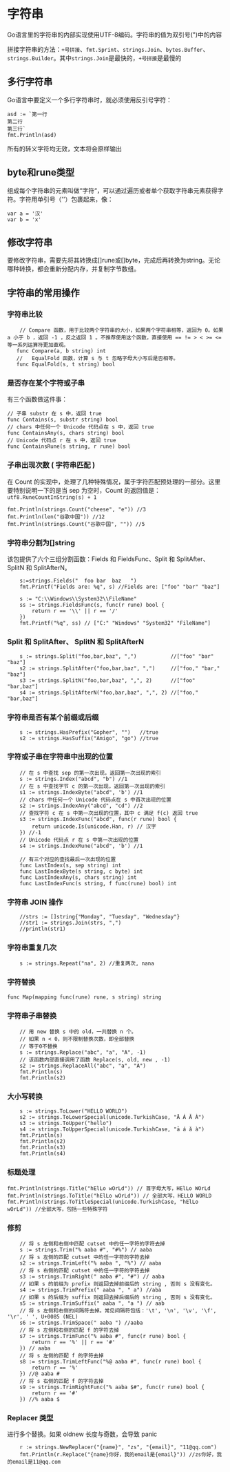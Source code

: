 # 字符串
Go语言里的字符串的内部实现使用UTF-8编码。字符串的值为双引号(")中的内容

拼接字符串的方法：`+号拼接`、`fmt.Sprint`、`strings.Join`、`bytes.Buffer`、`strings.Builder`。其中`strings.Join`是最快的，`+号拼接`是最慢的
## 多行字符串
Go语言中要定义一个多行字符串时，就必须使用反引号字符：
```
asd := `第一行
第二行
第三行`
fmt.Println(asd)
```
所有的转义字符均无效，文本将会原样输出

## byte和rune类型

组成每个字符串的元素叫做“字符“，可以通过遍历或者单个获取字符串元素获得字符。字符用单引号（''）包裹起来，像：
```
var a = '汉'
var b = 'x'
```
## 修改字符串
要修改字符串，需要先将其转换成[]rune或[]byte，完成后再转换为string。无论哪种转换，都会重新分配内存，并复制字节数组。

## 字符串的常用操作
### 字符串比较
```
    // Compare 函数，用于比较两个字符串的大小，如果两个字符串相等，返回为 0。如果 a 小于 b ，返回 -1 ，反之返回 1 。不推荐使用这个函数，直接使用 == != > < >= <= 等一系列运算符更加直观。
   func Compare(a, b string) int 
   //   EqualFold 函数，计算 s 与 t 忽略字母大小写后是否相等。
   func EqualFold(s, t string) bool

```
### 是否存在某个字符或子串
有三个函数做这件事：
```
// 子串 substr 在 s 中，返回 true
func Contains(s, substr string) bool
// chars 中任何一个 Unicode 代码点在 s 中，返回 true
func ContainsAny(s, chars string) bool
// Unicode 代码点 r 在 s 中，返回 true
func ContainsRune(s string, r rune) bool
```

### 子串出现次数 ( 字符串匹配 )
在 Count 的实现中，处理了几种特殊情况，属于字符匹配预处理的一部分。这里要特别说明一下的是当 sep 为空时，Count 的返回值是：`utf8.RuneCountInString(s) + 1`
```
fmt.Println(strings.Count("cheese", "e")) //3
fmt.Println(len("谷歌中国")) //12
fmt.Println(strings.Count("谷歌中国", "")) //5
```

### 字符串分割为[]string

该包提供了六个三组分割函数：Fields 和 FieldsFunc、Split 和 SplitAfter、SplitN 和 SplitAfterN。
```
    s:=strings.Fields("  foo bar  baz   ")
    fmt.Printf("Fields are: %q", s) //Fields are: ["foo" "bar" "baz"]

	s := "C:\\Windows\\System32\\FileName"
	ss := strings.FieldsFunc(s, func(r rune) bool {
		return r == '\\' || r == '/'
	})
	fmt.Printf("%q", ss) // ["C:" "Windows" "System32" "FileName"]

```

### Split 和 SplitAfter、 SplitN 和 SplitAfterN
```
	s := strings.Split("foo,bar,baz", ",")           //["foo" "bar" "baz"]
	s2 := strings.SplitAfter("foo,bar,baz", ",")     //["foo," "bar," "baz"]
	s3 := strings.SplitN("foo,bar,baz", ",", 2)      //["foo" "bar,baz"]
	s4 := strings.SplitAfterN("foo,bar,baz", ",", 2) //["foo," "bar,baz"]
```

### 字符串是否有某个前缀或后缀
```
	s := strings.HasPrefix("Gopher", "")   //true
	s2 := strings.HasSuffix("Amigo", "go") //true
```

### 字符或子串在字符串中出现的位置
```
	// 在 s 中查找 sep 的第一次出现，返回第一次出现的索引
	s := strings.Index("abcd", "b") //1
	// 在 s 中查找字节 c 的第一次出现，返回第一次出现的索引
	s1 := strings.IndexByte("abcd", 'b') //1
	// chars 中任何一个 Unicode 代码点在 s 中首次出现的位置
	s2 := strings.IndexAny("abcd", "cd") //2
	// 查找字符 c 在 s 中第一次出现的位置，其中 c 满足 f(c) 返回 true
	s3 := strings.IndexFunc("abcd", func(r rune) bool {
		return unicode.Is(unicode.Han, r) // 汉字
	}) //-1
	// Unicode 代码点 r 在 s 中第一次出现的位置
	s4 := strings.IndexRune("abcd", 'b') //1
	
	// 有三个对应的查找最后一次出现的位置
    func LastIndex(s, sep string) int
    func LastIndexByte(s string, c byte) int
    func LastIndexAny(s, chars string) int
    func LastIndexFunc(s string, f func(rune) bool) int
```

### 字符串 JOIN 操作
```
	//strs := []string{"Monday", "Tuesday", "Wednesday"}
	//str1 := strings.Join(strs, ",")
	//println(str1)
```

### 字符串重复几次
```
	s := strings.Repeat("na", 2) //重复两次, nana
```

### 字符替换
```
func Map(mapping func(rune) rune, s string) string
```

### 字符串子串替换
```
	// 用 new 替换 s 中的 old，一共替换 n 个。
	// 如果 n < 0，则不限制替换次数，即全部替换
	// 等于0不替换
	s := strings.Replace("abc", "a", "A", -1)
	// 该函数内部直接调用了函数 Replace(s, old, new , -1)
	s2 := strings.ReplaceAll("abc", "a", "A")
	fmt.Println(s)
	fmt.Println(s2)
```

### 大小写转换
```
	s := strings.ToLower("HELLO WORLD")
	s2 := strings.ToLowerSpecial(unicode.TurkishCase, "Ā Á Ǎ À")
	s3 := strings.ToUpper("hello")
	s4 := strings.ToUpperSpecial(unicode.TurkishCase, "ā á ǎ à")
	fmt.Println(s)
	fmt.Println(s2)
	fmt.Println(s3)
	fmt.Println(s4)
```

### 标题处理
```
fmt.Println(strings.Title("hElLo wOrLd")) // 首字母大写，HElLo WOrLd
fmt.Println(strings.ToTitle("hElLo wOrLd")) // 全部大写，HELLO WORLD
fmt.Println(strings.ToTitleSpecial(unicode.TurkishCase, "hElLo wOrLd")) //全部大写，包括一些特殊字符
```

### 修剪
```
	// 将 s 左侧和右侧中匹配 cutset 中的任一字符的字符去掉
	s := strings.Trim("% aaba #", "#%") // aaba
	// 将 s 左侧的匹配 cutset 中的任一字符的字符去掉
	s2 := strings.TrimLeft("% aaba ", "%") // aaba
	// 将 s 右侧的匹配 cutset 中的任一字符的字符去掉
	s3 := strings.TrimRight(" aaba #", "#") // aaba
	// 如果 s 的前缀为 prefix 则返回去掉前缀后的 string , 否则 s 没有变化。
	s4 := strings.TrimPrefix(" aaba ", " a") //aba
	// 如果 s 的后缀为 suffix 则返回去掉后缀后的 string , 否则 s 没有变化。
	s5 := strings.TrimSuffix(" aaba ", "a ") // aab
	// 将 s 左侧和右侧的间隔符去掉。常见间隔符包括：'\t', '\n', '\v', '\f', '\r', ' ', U+0085 (NEL)
	s6 := strings.TrimSpace(" aaba ") //aaba
	// 将 s 左侧和右侧的匹配 f 的字符去掉
	s7 := strings.TrimFunc("% aaba #", func(r rune) bool {
		return r == '%' || r == '#'
	}) // aaba 
	// 将 s 左侧的匹配 f 的字符去掉
	s8 := strings.TrimLeftFunc("%@ aaba #", func(r rune) bool {
		return r == '%'
	}) //@ aaba #
	// 将 s 右侧的匹配 f 的字符去掉
	s9 := strings.TrimRightFunc("% aaba $#", func(r rune) bool {
		return r == '#'
	}) //% aaba $
```

### Replacer 类型
进行多个替换。如果 oldnew 长度与奇数，会导致 panic
```
	r := strings.NewReplacer("{name}", "zs", "{email}", "11@qq.com")
	fmt.Println(r.Replace("{name}你好，我的email是{email}")) //zs你好，我的email是11@qq.com
```